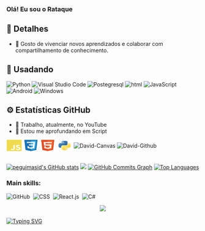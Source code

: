 ### Olá! Eu sou o Rataque

## 🍱 Detalhes
- 🤗 Gosto de vivenciar novos aprendizados e colaborar com compartilhamento de conhecimento.
## 🔔 Usadando
![Python](https://img.shields.io/badge/Python-3776AB?style=for-the-badge&logo=python&logoColor=white)
![Visual Studio Code](https://img.shields.io/badge/Visual_Studio-5C2D91?style=for-the-badge&logo=visual%20studio&logoColor=white)
![Postegresql](https://img.shields.io/badge/PostgreSQL-316192?style=for-the-badge&logo=postgresql&logoColor=white)
![html](https://img.shields.io/badge/HTML5-E34F26?style=for-the-badge&logo=html5&logoColor=white)
![JavaScript](https://img.shields.io/badge/JavaScript-323330?style=for-the-badge&logo=javascript&logoColor=F7DF1E)
![Android](https://img.shields.io/badge/Android-3DDC84?style=for-the-badge&logo=android&logoColor=white)
![Windows](https://img.shields.io/badge/Windows-0078D6?style=for-the-badge&logo=windows&logoColor=white)
## ⚙️ Estatísticas GitHub
- 🔭 Trabalho, atualmente, no YouTube 
- 🌱 Estou me aprofundando em Script

<div style="display: inline_block">
 <img align="center" alt="David-Js" height="30" width="40" src="https://raw.githubusercontent.com/devicons/devicon/master/icons/javascript/javascript-plain.svg">
 <img align="center" alt="CSS" height="30" width="40" src="https://raw.githubusercontent.com/devicons/devicon/master/icons/css3/css3-original.svg">
 <img align="center" alt="HTML" height="30" width="40" src="https://raw.githubusercontent.com/devicons/devicon/master/icons/html5/html5-original.svg">
 <img align="center" alt="Python" height="30" width="40" src="https://raw.githubusercontent.com/devicons/devicon/master/icons/python/python-original.svg">
 <img align="center" alt="David-Canvas" height="30" width="40" src="https://cdn.jsdelivr.net/gh/devicons/devicon/icons/canva/canva-original.svg" />
 <img align="center" alt="David-Github" height="30" width="40" src="https://cdn.jsdelivr.net/gh/devicons/devicon/icons/github/github-original.svg" />
</div><br>

<a href="http://www.github.com/peguimasid"><img src="https://github-readme-stats-peguimasid.vercel.app/api?username=RataqueBots&show_icons=true&hide=&count_private=true&title_color=3382ed&text_color=ffffff&icon_color=3382ed&bg_color=171717&hide_border=true&show_icons=true" alt="peguimasid's GitHub stats" /></a>
<a href="http://www.github.com/RataqueBots"><img src="https://github-readme-streak-stats.herokuapp.com/?user=RataqueBots&stroke=ffffff&background=171717&ring=3382ed&fire=3382ed&currStreakNum=ffffff&currStreakLabel=3382ed&sideNums=ffffff&sideLabels=ffffff&dates=ffffff&hide_border=true" /></a>
<a href="http://www.github.com/RataqueBots"><img src="https://activity-graph.herokuapp.com/graph?username=RataqueBots&bg_color=171717&color=ffffff&line=3382ed&point=ffffff&area_color=171717&area=true&hide_border=true&custom_title=GitHub%20Commits%20Graph" alt="GitHub Commits Graph" /></a>
<a href="https://github.com/RataqueBots" align="left"><img src="https://github-readme-stats-peguimasid.vercel.app/api/top-langs/?username=RataqueBots&layout=compact&title_color=3382ed&text_color=ffffff&icon_color=3382ed&bg_color=171717&hide_border=true&locale=en&custom_title=Top%20%Languages" alt="Top Languages" /></a>

### Main skills:
  ![GitHub](https://img.shields.io/badge/-GitHub-0D1117?style=for-the-badge&logo=github&labelColor=0D1117)&nbsp;
![CSS](https://img.shields.io/badge/-CSS-0D1117?style=for-the-badge&logo=CSS3&logoColor=1572B6&labelColor=0D1117)&nbsp;
![React.js](https://img.shields.io/badge/-React.js-0D1117?style=for-the-badge&logo=react&labelColor=0D1117)&nbsp;
![C#](https://img.shields.io/badge/-cSharp-0D1117?style=for-the-badge&logo=csharp&logoColor=purple&labelColor=0D1117)&nbsp; 
 
<p align="center">
  <img src="https://github-profile-trophy.vercel.app/?username=RataqueBots" />
</p>

[![Typing SVG](https://readme-typing-svg.herokuapp.com/?color=00bfbf&size=35&center=true&vCenter=true&width=1000&lines=Seja,+Bem-Vindo+Ao+O+Usuário+Do+RataqueBots;I'm+17+years+old;I+from+Brasil,+SP;I+study+systems+development+at+Senai;Be+Welcome!+:%29)](https://git.io/typing-svg)
